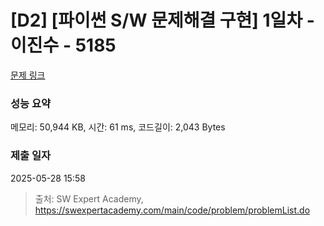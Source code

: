 # [D2] [파이썬 S/W 문제해결 구현] 1일차 - 이진수 - 5185 

[문제 링크](https://swexpertacademy.com/main/code/problem/problemDetail.do?contestProbId=AWTtiyIqd_wDFAVT) 

### 성능 요약

메모리: 50,944 KB, 시간: 61 ms, 코드길이: 2,043 Bytes

### 제출 일자

2025-05-28 15:58



> 출처: SW Expert Academy, https://swexpertacademy.com/main/code/problem/problemList.do